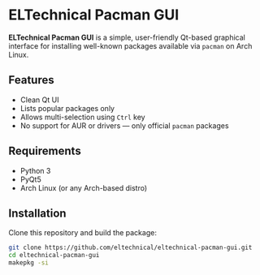 # ELTechnical Pacman GUI

**ELTechnical Pacman GUI** is a simple, user-friendly Qt-based graphical interface for installing well-known packages available via `pacman` on Arch Linux.

## Features

- Clean Qt UI
- Lists popular packages only
- Allows multi-selection using `Ctrl` key
- No support for AUR or drivers — only official `pacman` packages

## Requirements

- Python 3
- PyQt5
- Arch Linux (or any Arch-based distro)

## Installation

Clone this repository and build the package:

```bash
git clone https://github.com/eltechnical/eltechnical-pacman-gui.git
cd eltechnical-pacman-gui
makepkg -si
